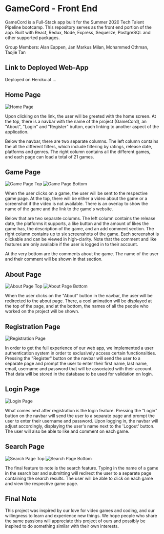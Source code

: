 # GameCord - Front End

GameCord is a Full-Stack app built for the Summer 2020 Tech Talent Pipeline bootcamp. This repository serves as the front end portion of the app. Built with React, Redux, Node, Express, Sequelize, PostgreSQL and other supported packages.

Group Members: Alan Eappen, Jan Markus Milan, Mohammed Othman, Taojie Tan

## Link to Deployed Web-App

Deployed on Heroku at ...

## Home Page

![Home Page](https://i.imgur.com/7CEhuo8.png)

Upon clicking on the link, the user will be greeted with the home screen. At the top, there is a navbar with the name of the project (GameCord), an "About", "Login" and "Register" button, each linking to another aspect of the application.

Below the navbar, there are two separate columns. The left column contains the all the different filters, which include filtering by ratings, release date, platforms and genres. The right column contains all the different games, and each page can load a total of 21 games.

## Game Page

![Game Page Top](https://i.imgur.com/p3pgUie.png)
![Game Page Bottom](https://i.imgur.com/JGvB9EF.png)

When the user clicks on a game, the user will be sent to the respective game page. At the top, there will be either a video about the game or a screenshot if the video is not available. There is an overlay to show the name of the game and the link to the game's website.

Below that are two separate columns. The left column contains the release date, the platforms it supports, a like button and the amount of likes the game has, the description of the game, and an add comment section. The right column contains up to six screenshots of the game. Each screenshot is clickable and can be viewed in high-clarity. Note that the comment and like features are only available if the user is logged in to their account.

At the very bottom are the comments about the game. The name of the user and their comment will be shown in that section.

## About Page

![About Page Top](https://i.imgur.com/TwCYiSf.png)
![About Page Bottom](https://i.imgur.com/8jPPbMa.png)

When the user clicks on the "About" button in the navbar, the user will be redirected to the about page. There, a cool animation will be displayed at the top of the page, and at the bottom, the names of all the people who worked on the project will be shown.

## Registration Page

![Registration Page](https://i.imgur.com/Xozb2zb.png)

In order to get the full experience of our web app, we implemented a user authentication system in order to exclusively access certain functionalities. Pressing the "Register" button on the navbar will send the user to a separate page and prompt the user to enter their first name, last name, email, username and password that will be associated with their account. That data will be stored in the database to be used for validation on login.

## Login Page

![Login Page](https://i.imgur.com/xh3jtMT.png)

What comes next after registration is the login feature. Pressing the "Login" button on the navbar will send the user to a separate page and prompt the user to enter their username and password. Upon logging in, the navbar will adjust accordingly, displaying the user's name next to the 'Logout' button. The user will also be able to like and comment on each game.

## Search Page

![Search Page Top](https://i.imgur.com/SUtRXcw.png)
![Search Page Bottom](https://i.imgur.com/Pe7HpHf.png)

The final feature to note is the search feature. Typing in the name of a game in the search bar and submitting will redirect the user to a separate page containing the search results. The user will be able to click on each game and view the respective game page.

## Final Note

This project was inspired by our love for video games and coding, and our willingness to learn and experience new things. We hope people who share the same passions will appreciate this project of ours and possibly be inspired to do something similar with their own interests.
